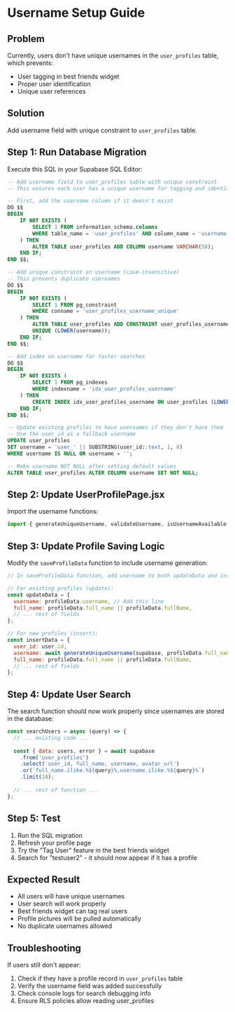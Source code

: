 # Username Setup Guide

## Problem
Currently, users don't have unique usernames in the `user_profiles` table, which prevents:
- User tagging in best friends widget
- Proper user identification
- Unique user references

## Solution
Add username field with unique constraint to `user_profiles` table.

## Step 1: Run Database Migration

Execute this SQL in your Supabase SQL Editor:

```sql
-- Add username field to user_profiles table with unique constraint
-- This ensures each user has a unique username for tagging and identification

-- First, add the username column if it doesn't exist
DO $$ 
BEGIN
    IF NOT EXISTS (
        SELECT 1 FROM information_schema.columns 
        WHERE table_name = 'user_profiles' AND column_name = 'username'
    ) THEN
        ALTER TABLE user_profiles ADD COLUMN username VARCHAR(50);
    END IF;
END $$;

-- Add unique constraint on username (case-insensitive)
-- This prevents duplicate usernames
DO $$ 
BEGIN
    IF NOT EXISTS (
        SELECT 1 FROM pg_constraint 
        WHERE conname = 'user_profiles_username_unique'
    ) THEN
        ALTER TABLE user_profiles ADD CONSTRAINT user_profiles_username_unique 
        UNIQUE (LOWER(username));
    END IF;
END $$;

-- Add index on username for faster searches
DO $$ 
BEGIN
    IF NOT EXISTS (
        SELECT 1 FROM pg_indexes 
        WHERE indexname = 'idx_user_profiles_username'
    ) THEN
        CREATE INDEX idx_user_profiles_username ON user_profiles (LOWER(username));
    END IF;
END $$;

-- Update existing profiles to have usernames if they don't have them
-- Use the user_id as a fallback username
UPDATE user_profiles 
SET username = 'user_' || SUBSTRING(user_id::text, 1, 8)
WHERE username IS NULL OR username = '';

-- Make username NOT NULL after setting default values
ALTER TABLE user_profiles ALTER COLUMN username SET NOT NULL;
```

## Step 2: Update UserProfilePage.jsx

Import the username functions:

```javascript
import { generateUniqueUsername, validateUsername, isUsernameAvailable } from './username-functions.js';
```

## Step 3: Update Profile Saving Logic

Modify the `saveProfileData` function to include username generation:

```javascript
// In saveProfileData function, add username to both updateData and insertData:

// For existing profiles (update):
const updateData = {
  username: profileData.username, // Add this line
  full_name: profileData.full_name || profileData.fullName,
  // ... rest of fields
};

// For new profiles (insert):
const insertData = {
  user_id: user.id,
  username: await generateUniqueUsername(supabase, profileData.full_name, user.id), // Add this line
  full_name: profileData.full_name || profileData.fullName,
  // ... rest of fields
};
```

## Step 4: Update User Search

The search function should now work properly since usernames are stored in the database:

```javascript
const searchUsers = async (query) => {
  // ... existing code ...
  
  const { data: users, error } = await supabase
    .from('user_profiles')
    .select('user_id, full_name, username, avatar_url')
    .or(`full_name.ilike.%${query}%,username.ilike.%${query}%`)
    .limit(10);
    
  // ... rest of function ...
};
```

## Step 5: Test

1. Run the SQL migration
2. Refresh your profile page
3. Try the "Tag User" feature in the best friends widget
4. Search for "testuser2" - it should now appear if it has a profile

## Expected Result

- All users will have unique usernames
- User search will work properly
- Best friends widget can tag real users
- Profile pictures will be pulled automatically
- No duplicate usernames allowed

## Troubleshooting

If users still don't appear:
1. Check if they have a profile record in `user_profiles` table
2. Verify the username field was added successfully
3. Check console logs for search debugging info
4. Ensure RLS policies allow reading user_profiles

